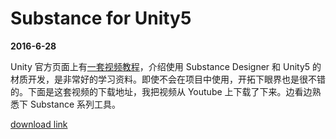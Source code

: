 # Substance for Unity5

**2016-6-28**

Unity 官方页面上有[一套视频教程](http://unity3d.com/cn/learn/tutorials/topics/graphics)，介绍使用 Substance Designer 和 Unity5 的材质开发，是非常好的学习资料。即使不会在项目中使用，开拓下眼界也是很不错的。下面是这套视频的下载地址，我把视频从 Youtube 上下载了下来。边看边熟悉下 Substance 系列工具。

[download link](http://yun.baidu.com/share/link?shareid=4099283501&uk=3930474835)